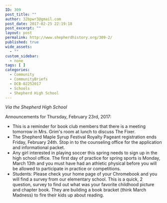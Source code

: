 ```yaml
---
ID: 309
post_title: ""
author: 32bpwr3@gmail.com
post_date: 2017-02-25 22:19:18
post_excerpt: ""
layout: post
permalink: http://www.shepherdhistory.org/309-2/
published: true
wide_assets:
  - ""
custom_sidebar:
  - none
tags: [ ]
categories:
  - Community
  - CommunityBriefs
  - DCB-02252017
  - Schools
  - Shepherd High School
---
```

<em>Via the Shepherd High School</em>

Announcements for Thursday, February 23rd, 2017:
<ul>
 	<li>This is a reminder for book club members that there is a meeting tomorrow in Mrs. Grim's room at lunch to discuss The Fixer.</li>
 	<li>The Shepherd Maple Syrup Festival Royalty Pageant registration ends Friday, February 24th. Stop in to the counseling office for the application and informational packet.</li>
 	<li>Any girl interested in playing soccer this spring needs to sign up in the high school office. The first day of practice for spring sports is Monday, March 13th and you must have had an athletic physical before you will be allowed to participate in practice or competitions.</li>
 	<li>Students: Please check your home page of your Chromebook and you will find a survey from our elementary school. This is a quick, 2 question, survey to find out what was your favorite childhood picture and chapter book. They are building a book bracket (think March Madness) to fire their kids up about reading.</li>
</ul>